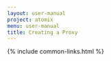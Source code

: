 ```yaml
---
layout: user-manual
project: atomix
menu: user-manual
title: Creating a Proxy
---
```


{% include common-links.html %}
